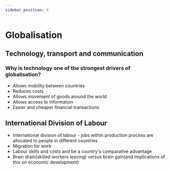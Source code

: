 ```yaml
---
sidebar_position: 4
---
```


# Globalisation

## Technology, transport and communication

### Why is technology one of the strongest drivers of globalisation?

- Allows mobility between countries
- Reduces costs
- Allows movement of goods around the world
- Allows access to information
- Easier and cheaper financial transactions


## International Division of Labour

- International division of labour - jobs within production process are allocated to people in different countries
- Migration for work
- Labour skills and costs and be a country's comparative advantage
- Brain drain(skilled workers leaving) versus brain gain(and implications of this on economic development)





